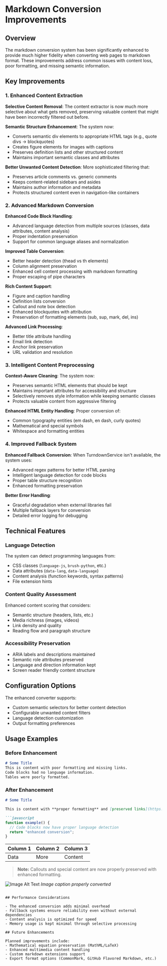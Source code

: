 # Markdown Conversion Improvements

## Overview

The markdown conversion system has been significantly enhanced to provide much higher fidelity when converting web pages to markdown format. These improvements address common issues with content loss, poor formatting, and missing semantic information.

## Key Improvements

### 1. Enhanced Content Extraction

**Selective Content Removal**: The content extractor is now much more selective about what gets removed, preserving valuable content that might have been incorrectly filtered out before.

**Semantic Structure Enhancement**: The system now:
- Converts semantic div elements to appropriate HTML tags (e.g., quote divs → blockquotes)
- Creates figure elements for images with captions
- Preserves definition lists and other structured content
- Maintains important semantic classes and attributes

**Better Unwanted Content Detection**: More sophisticated filtering that:
- Preserves article comments vs. generic comments
- Keeps content-related sidebars and asides
- Maintains author information and metadata
- Protects structured content even in navigation-like containers

### 2. Advanced Markdown Conversion

**Enhanced Code Block Handling**: 
- Advanced language detection from multiple sources (classes, data attributes, content analysis)
- Proper indentation preservation
- Support for common language aliases and normalization

**Improved Table Conversion**:
- Better header detection (thead vs th elements)
- Column alignment preservation
- Enhanced cell content processing with markdown formatting
- Proper escaping of pipe characters

**Rich Content Support**:
- Figure and caption handling
- Definition lists conversion
- Callout and note box detection
- Enhanced blockquotes with attribution
- Preservation of formatting elements (sub, sup, mark, del, ins)

**Advanced Link Processing**:
- Better title attribute handling
- Email link detection
- Anchor link preservation
- URL validation and resolution

### 3. Intelligent Content Preprocessing

**Context-Aware Cleaning**: The system now:
- Preserves semantic HTML elements that should be kept
- Maintains important attributes for accessibility and structure
- Selectively removes style information while keeping semantic classes
- Protects valuable content from aggressive filtering

**Enhanced HTML Entity Handling**: Proper conversion of:
- Common typography entities (em dash, en dash, curly quotes)
- Mathematical and special symbols
- Whitespace and formatting entities

### 4. Improved Fallback System

**Enhanced Fallback Conversion**: When TurndownService isn't available, the system uses:
- Advanced regex patterns for better HTML parsing
- Intelligent language detection for code blocks
- Proper table structure recognition
- Enhanced formatting preservation

**Better Error Handling**: 
- Graceful degradation when external libraries fail
- Multiple fallback layers for conversion
- Detailed error logging for debugging

## Technical Features

### Language Detection
The system can detect programming languages from:
- CSS classes (`language-js`, `brush-python`, etc.)
- Data attributes (`data-lang`, `data-language`)
- Content analysis (function keywords, syntax patterns)
- File extension hints

### Content Quality Assessment
Enhanced content scoring that considers:
- Semantic structure (headers, lists, etc.)
- Media richness (images, videos)
- Link density and quality
- Reading flow and paragraph structure

### Accessibility Preservation
- ARIA labels and descriptions maintained
- Semantic role attributes preserved
- Language and direction information kept
- Screen reader friendly content structure

## Configuration Options

The enhanced converter supports:
- Custom semantic selectors for better content detection
- Configurable unwanted content filters
- Language detection customization
- Output formatting preferences

## Usage Examples

### Before Enhancement
```markdown
# Some Title
This is content with poor formatting and missing links.
Code blocks had no language information.
Tables were poorly formatted.
```

### After Enhancement
```markdown
# Some Title

This is content with **proper formatting** and [preserved links](https://example.com).

```javascript
function example() {
  // Code blocks now have proper language detection
  return "enhanced conversion";
}
```

| Column 1 | Column 2 | Column 3 |
|----------|----------|----------|
| Data     | More     | Content  |

> **Note:** Callouts and special content are now properly preserved with enhanced formatting.

![Image Alt Text](image.jpg "Image Title")
*Image caption properly converted*
```

## Performance Considerations

- The enhanced conversion adds minimal overhead
- Fallback systems ensure reliability even without external dependencies
- Content analysis is optimized for speed
- Memory usage is kept minimal through selective processing

## Future Enhancements

Planned improvements include:
- Mathematical equation preservation (MathML/LaTeX)
- Enhanced multimedia content handling
- Custom markdown extensions support
- Export format options (CommonMark, GitHub Flavored Markdown, etc.)
